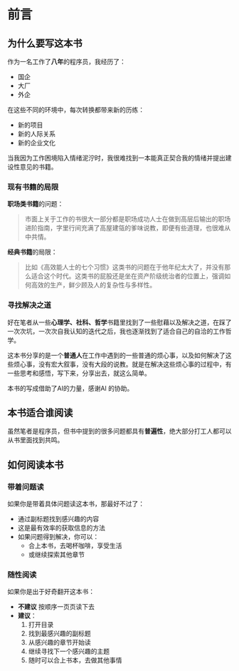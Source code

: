 # 前言

## 为什么要写这本书

作为一名工作了**八年**的程序员，我经历了：
- 国企
- 大厂
- 外企

在这些不同的环境中，每次转换都带来新的历练：
- 新的项目
- 新的人际关系
- 新的企业文化

当我因为工作困境陷入情绪泥泞时，我很难找到一本能真正契合我的情绪并提出建设性意见的书籍。

### 现有书籍的局限

**职场类书籍**的问题：
> 市面上关于工作的书很大一部分都是职场成功人士在做到高层后输出的职场进阶指南，字里行间充满了高屋建瓴的爹味说教，即便有些道理，也很难从中共情。

**经典书籍**的局限：
> 比如《高效能人士的七个习惯》这类书的问题在于他年纪太大了，并没有那么适合这个时代。这类书的屁股还是坐在资产阶级统治者的位置上，强调如何高效的生产，鲜少顾及人的复杂性与多样性。

### 寻找解决之道
好在笔者从一些**心理学、社科、哲学**书籍里找到了一些慰藉以及解决之道，在踩了一次次坑，一次次自我认知的迭代之后，我也逐渐找到了适合自己的自洽的工作哲学。

这本书分享的是一个**普通人**在工作中遇到的一些普通的烦心事，以及如何解决了这些烦心事，没有宏大叙事，没有大段的说教。就是在解决这些烦心事的过程中，有一些思考和感悟，写下来，分享出去，就这么简单。

本书的写成借助了AI的力量，感谢AI 的协助。

## 本书适合谁阅读

虽然笔者是程序员，但书中提到的很多问题都具有**普遍性**，绝大部分打工人都可以从书里面找到共鸣。

## 如何阅读本书

### 带着问题读
如果你是带着具体问题读这本书，那最好不过了：
- 通过副标题找到感兴趣的内容
- 这是最有效率的获取信息的方法
- 如果问题得到解决，你可以：
  - 合上本书，去喝杯咖啡，享受生活
  - 或继续探索其他章节

### 随性阅读
如果你是出于好奇翻开这本书：
- **不建议** 按顺序一页页读下去
- **建议**：
  1. 打开目录
  2. 找到最感兴趣的副标题
  3. 从感兴趣的章节开始读
  4. 继续寻找下一个感兴趣的主题
  5. 随时可以合上书本，去做其他事情